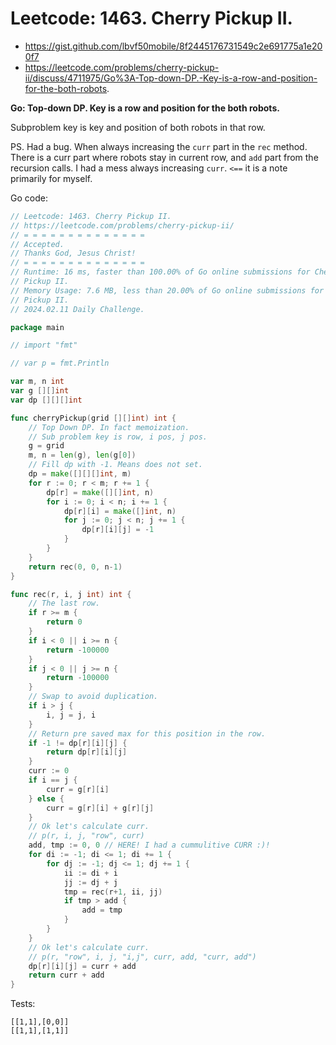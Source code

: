 #  Leetcode: 1463. Cherry Pickup II.

- https://gist.github.com/lbvf50mobile/8f2445176731549c2e691775a1e200f7
- https://leetcode.com/problems/cherry-pickup-ii/discuss/4711975/Go%3A-Top-down-DP.-Key-is-a-row-and-position-for-the-both-robots.

**Go: Top-down DP. Key is a row and position for the both robots.**

Subproblem key is key and position of both robots in that row.

PS. Had a bug. When always increasing the `curr` part in the `rec` method.
There is a curr part where robots stay in current row, and `add` part from the
recursion calls. I had a mess always increasing `curr`. `<==` it is a note
primarily for myself.

Go code:
```Go
// Leetcode: 1463. Cherry Pickup II.
// https://leetcode.com/problems/cherry-pickup-ii/
// = = = = = = = = = = = = = =
// Accepted.
// Thanks God, Jesus Christ!
// = = = = = = = = = = = = = =
// Runtime: 16 ms, faster than 100.00% of Go online submissions for Cherry
// Pickup II.
// Memory Usage: 7.6 MB, less than 20.00% of Go online submissions for Cherry
// Pickup II.
// 2024.02.11 Daily Challenge.

package main

// import "fmt"

// var p = fmt.Println

var m, n int
var g [][]int
var dp [][][]int

func cherryPickup(grid [][]int) int {
	// Top Down DP. In fact memoization.
	// Sub problem key is row, i pos, j pos.
	g = grid
	m, n = len(g), len(g[0])
	// Fill dp with -1. Means does not set.
	dp = make([][][]int, m)
	for r := 0; r < m; r += 1 {
		dp[r] = make([][]int, n)
		for i := 0; i < n; i += 1 {
			dp[r][i] = make([]int, n)
			for j := 0; j < n; j += 1 {
				dp[r][i][j] = -1
			}
		}
	}
	return rec(0, 0, n-1)
}

func rec(r, i, j int) int {
	// The last row.
	if r >= m {
		return 0
	}
	if i < 0 || i >= n {
		return -100000
	}
	if j < 0 || j >= n {
		return -100000
	}
	// Swap to avoid duplication.
	if i > j {
		i, j = j, i
	}
	// Return pre saved max for this position in the row.
	if -1 != dp[r][i][j] {
		return dp[r][i][j]
	}
	curr := 0
	if i == j {
		curr = g[r][i]
	} else {
		curr = g[r][i] + g[r][j]
	}
	// Ok let's calculate curr.
	// p(r, i, j, "row", curr)
	add, tmp := 0, 0 // HERE! I had a cummulitive CURR :)!
	for di := -1; di <= 1; di += 1 {
		for dj := -1; dj <= 1; dj += 1 {
			ii := di + i
			jj := dj + j
			tmp = rec(r+1, ii, jj)
			if tmp > add {
				add = tmp
			}
		}
	}
	// Ok let's calculate curr.
	// p(r, "row", i, j, "i,j", curr, add, "curr, add")
	dp[r][i][j] = curr + add
	return curr + add
}
```

Tests:
```
[[1,1],[0,0]]
[[1,1],[1,1]]
```
